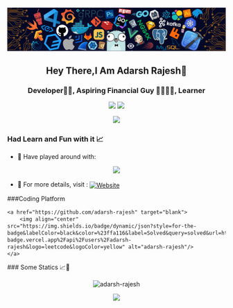 <p align="center">
    <img src="banner.png" width="1000">
</p>
<h2 align="center"> Hey There,I Am Adarsh Rajesh👋 </h2>

</p>
<h3 align="center"> Developer👨‍💻, Aspiring Financial Guy 👨‍👩‍👧‍👦, Learner </h3>
<!--  <div align="center">
  <img src="https://mir-s3-cdn-cf.behance.net/project_modules/max_1200/22b22287602523.5dbd29081561d.gif" />
  </div> -->
  
<p align="center">
<!--     <img align="center" alt="coding" width="500" src="https://user-images.githubusercontent.com/55389276/140866485-8fb1c876-9a8f-4d6a-98dc-08c4981eaf70.gif"> -->
     <img src="https://mir-s3-cdn-cf.behance.net/project_modules/max_1200/22b22287602523.5dbd29081561d.gif" />
 <img src="https://readme-typing-svg.herokuapp.com/?lines=Hey+there!...;Great+to+have+you+here!🖤&center=true&size=20">
</p>    
<p align="center">
    <img src="https://komarev.com/ghpvc/?username=Adarsh-Rajesh&color=blueviolet&style=for-the-badge" />
</p>

### Had Learn and Fun with it 📈

- 🔭 Have played around with: 
<p align="center">
    <img src="https://skillicons.dev/icons?i=apple,docker,vim,arduino,aws,azure,bash,bootstrap,cpp,cassandra,py,discord,express,git,github,html,css,idea,gcp,java,js,linux,mongodb,mysql,nodejs,postgres,postman,powershell,react,ts,redis,threejs,sass,tailwind,vscode,raspberrypi,cloudflare,php,r,vercel,swift,&perline=12"/>
</p>


- 📜 For more details, visit :  <a href = "https://leetcode.com/u/adarsh-rajesh/" target ="blank">  <img align ="center" alt="Website" src="https://img.shields.io/website?url=https%3A%2F%2Fadarsh-rajesh.vercel.app%2F&logo=portfilio&labelColor=blue&color=white">
    </a>

###Coding Platform

    <a href="https://github.com/adarsh-rajesh" target="blank">
        <img align="center" src="https://img.shields.io/badge/dynamic/json?style=for-the-badge&labelColor=black&color=%23ffa116&label=Solved&query=solved&url=https%3A%2F%2Fleetcode-badge.vercel.app%2Fapi%2Fusers%2Fadarsh-rajesh&logo=leetcode&logoColor=yellow" alt="adarsh-rajesh"/>
    </a>
</p>
### Some Statics 📈📱
<p align="center">
    <img align="center" src="https://github-readme-streak-stats.herokuapp.com/?user=adarsh-rajesh&" alt="adarsh-rajesh" /></p>
<p align="center">
<!-- <a href="https://github.com/adarsh-rajesh"> -->
  <!-- https://github-readme-activity-graph.vercel.app/graph?username=adarsh-rajesh&theme=github-compact)](https://github.com/ashutosh00710/github-readme-activity-graph)-->
 <img height="280em" src="https://github-readme-activity-graph.vercel.app/graph?username=adarsh-rajesh&theme=github-compact"/>
<!--   <img height="180em" src="https://github-readme-stats.vercel.app/api?username=adarsh-rajesh&show_icons=true&theme=algolia&include_all_commits=true&count_private=true"/>
  <img height="180em" src="https://github-readme-stats.vercel.app/api/top-langs/?username=adarsh-rajesh&theme=algolia"/>
</a>
 -->
</p>

<!-- ![logo](https://github.com/adarsh-rajesh/adarsh-rajesh/blob/main/snake%20gif.gif)
<!--[![adarsh-rajesh's GitHub | Languages Over Time](https://stats.quine.sh/adarsh-rajesh/languages-over-time?theme=light)](https://quine.sh)
--->
